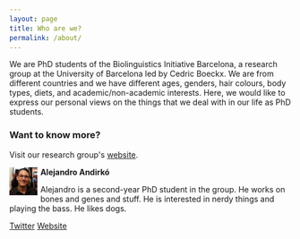 ```yaml
---
layout: page
title: Who are we?
permalink: /about/
---
```


We are PhD students of the Biolinguistics Initiative Barcelona, a research group at the University of Barcelona led by Cedric Boeckx. We are from different countries and we have different ages, genders, hair colours, body types, diets, and academic/non-academic interests. Here, we would like to express our personal views on the things that we deal with in our life as PhD students.

### Want to know more?

Visit our research group's [website](http://bioling.ub.edu).

<div>
  
<img src="/images/alejandro.jpg" align="left" style="margin: 0 5px 5px 0" width="10%">

**Alejandro Andirkó**

Alejandro is a second-year PhD student in the group. He works on bones and genes and stuff. He is interested in nerdy things and playing the bass. He likes dogs.
</div>

[Twitter](https://twitter.com/AGMAndirko) [Website](http://andirko.eu)

<div>
  
<!--Insert photo here!>
  
**Juan Andrés Moriano Palacios**

[Twitter](https://twitter.com/juanandres_mp) 

</div>

[Pedro Tiago Martins](https://twitter.com/ptsgmartins)

[Stefanie Sturm](https://twitter.com/sturm_steffi)

[Thomas O'Rourke](https://twitter.com/Thomas_ORourke)

### Send us a nice email!

[biolinguistics.bcn@gmail.com](mailto:biolinguistics.bcn@gmail.com)
